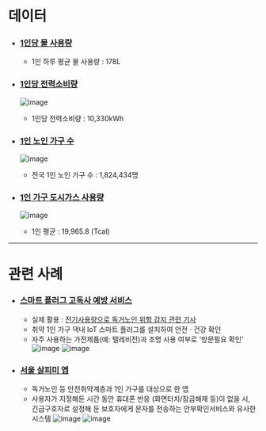 
# 데이터
- ### [1인당 물 사용량](https://www.water.or.kr/popup/popupMainWaterLocation01.do?pageGb=B&REGION_CD=3023052500)
  - 1인 하루 평균 물 사용량 : 178L

- ### [1인당 전력소비량](https://www.index.go.kr/unify/idx-info.do?idxCd=4291)
  ![image](https://user-images.githubusercontent.com/124030255/234007975-271c4eb3-a243-454a-a873-894ef70bd045.png)
  - 1인당 전력소비량 : 10,330kWh


- ### [1인 노인 가구 수](https://kosis.kr/statHtml/statHtml.do?orgId=620&tblId=DT_620005_2021B007&conn_path=I2)
  ![image](https://user-images.githubusercontent.com/124030255/234011460-d75ea95e-ac37-4ab5-9632-40dc91e72c87.png)
    - 전국 1인 노인 가구 수 : 1,824,434명

- ### [1인 가구 도시가스 사용량](https://kosis.kr/statHtml/statHtml.do?orgId=115&tblId=DT_115005_E005&conn_path=I2)
  ![image](https://user-images.githubusercontent.com/124030255/234817173-0bb497c7-21d5-4336-b379-950e5588eee4.png)
  - 1인 평균 : 19,965.8 (Tcal)


---

# 관련 사례

- ### [스마트 플러그 고독사 예방 서비스](https://smart.seoul.go.kr/board/41/1267/board_view.do) 
  - 실제 활용 : [전기사용량으로 독거노인 위험 감지 관련 기사](https://www.news1.kr/articles/?3593886)
  - 취약 1인 가구 댁내 IoT 스마트 플러그를 설치하여 안전 · 건강 확인
  - 자주 사용하는 가전제품(예: 텔레비전)과 조명 사용 여부로 '방문필요 확인'
  ![image](https://user-images.githubusercontent.com/124030255/234794667-b44f0747-7f98-40f6-b101-53ad13cc4801.png)
![image](https://user-images.githubusercontent.com/124030255/234794773-09eeec4a-add2-4f26-809b-d9fcfb91ef9e.png)

 - ### [서울 살피미 앱](https://mediahub.seoul.go.kr/archives/2002351)
   - 독거노인 등 안전취약계층과 1인 가구를 대상으로 한 앱
   - 사용자가 지정해둔 시간 동안 휴대폰 반응 (화면터치/잠금해제 등)이 없을 시, 긴급구호자로 설정해 둔 보호자에게 문자를 전송하는 안부확인서비스와 유사한 시스템
![image](https://user-images.githubusercontent.com/124030255/234798536-10fa4581-9a36-44ac-80bb-a14b5436fb45.png)
![image](https://user-images.githubusercontent.com/124030255/234798604-9b6ae680-5d57-4055-9cd8-ee30919feafa.png)




